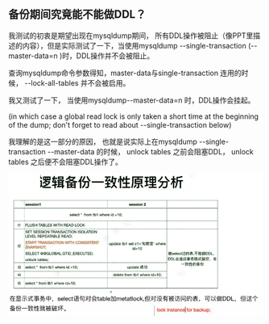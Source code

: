 ## 备份期间究竟能不能做DDL？

我测试的初衷是期望出现在mysqldump期间， 所有DDL操作被阻止（像PPT里描述的内容），但是实际测试了一下，当使用mysqldump --single-transaction (--master-data=n )时，DDL操作并不会被阻止。

查询mysqldump命令参数得知，master-data与single-transaction 连用的时候， --lock-all-tables 并不会被启用。

 

我又测试了一下， 当使用mysqldump--master-data=n 时，DDL操作会挂起。

(in which case a global read lock is only taken a short time at the beginning of the dump; don't forget to read about --single-transaction below)

我理解的是这一部分的原因， 也就是说实际上在mysqldump --single-transaction --master-data 的时候， unlock tables 之前会阻塞DDL， unlock tables 之后便不会阻塞DDL操作了。

 ![ ](.pics/clip_image003.png)

 